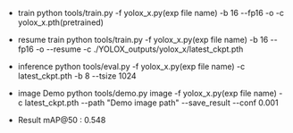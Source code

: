 - train
python tools/train.py -f yolox_x.py(exp file name) -b 16 --fp16 -o -c yolox_x.pth(pretrained)

- resume train
python tools/train.py -f yolox_x.py(exp file name) -b 16 --fp16 -o --resume -c ./YOLOX_outputs/yolox_x/latest_ckpt.pth

- inference
python tools/eval.py -f yolox_x.py(exp file name) -c latest_ckpt.pth -b 8 --tsize 1024

- image Demo
python tools/demo.py image -f yolox_x.py(exp file name) -c latest_ckpt.pth --path "Demo image path" --save_result --conf 0.001

- Result
mAP@50 : 0.548
